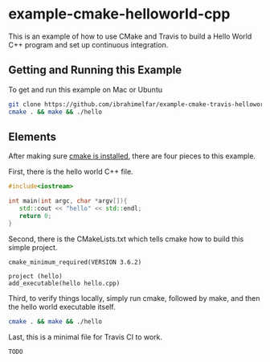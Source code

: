 # example-cmake-helloworld-cpp

This is an example of how to use CMake and Travis to build a Hello World C++ program and set up continuous integration.

## Getting and Running this Example

To get and run this example on Mac or Ubuntu

```bash
git clone https://github.com/ibrahimelfar/example-cmake-travis-helloworld-cpp.git
cmake . && make && ./hello
```

## Elements

After making sure [cmake is installed](https://cmake.org/install/), there are four pieces to this example.

First, there is the hello world C++ file.

```cpp
#include<iostream>

int main(int argc, char *argv[]){
   std::cout << "hello" << std::endl;
   return 0;
}
```

Second, there is the CMakeLists.txt which tells cmake how to build this simple project.

```
cmake_minimum_required(VERSION 3.6.2)

project (hello)
add_executable(hello hello.cpp)
```

Third, to verify things locally, simply run cmake, followed by make, and then the hello world executable itself.

```bash
cmake . && make && ./hello
```

Last, this is a minimal file for Travis CI to work.

```
TODO
```
